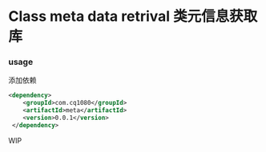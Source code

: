 # Class meta data retrival 类元信息获取库

### usage

添加依赖
```xml
<dependency>
    <groupId>com.cq1080</groupId>
    <artifactId>meta</artifactId>
    <version>0.0.1</version>
 </dependency>
```

WIP